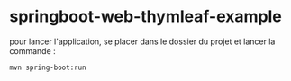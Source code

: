 # springboot-web-thymleaf-example

pour lancer l'application, se placer dans le dossier du projet et lancer la commande :
```sh
mvn spring-boot:run
```

